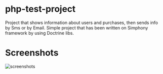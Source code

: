 # php-test-project
Project that shows information about users and purchases, then sends info by Sms or by Email.
Simple project that has been written on Simphony framework by using Doctrine libs. 


# Screenshots
![screenshots](https://user-images.githubusercontent.com/23401067/94177442-f4a04780-feb2-11ea-9c23-700588e90984.png)
